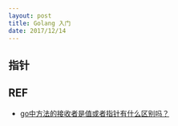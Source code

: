 ```yaml
---
layout: post
title: Golang 入门
date: 2017/12/14
---
```


## 指针

## REF

- [go中方法的接收者是值或者指针有什么区别吗？][go-pointer]

[go-pointer]: http://blog.csdn.net/u013790019/article/details/45397287